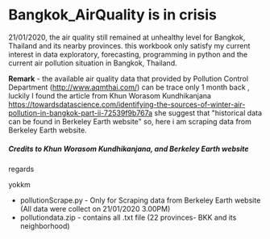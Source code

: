 # Bangkok_AirQuality is in crisis

21/01/2020, the air quality still remained at unhealthy level for Bangkok, Thailand and its nearby provinces.
this workbook only satisfy my current interest in data exploratory, forecasting, programming in python 
and the current air pollution situation in Bangkok, Thailand. 

**Remark** - the available air quality data that provided by Pollution Control Department (http://www.aqmthai.com/) can be trace only 1 month back , luckily I found the article from Khun Worasom Kundhikanjana
https://towardsdatascience.com/identifying-the-sources-of-winter-air-pollution-in-bangkok-part-ii-72539f9b767a
she suggest that "historical data can be found in Berkeley Earth website" so, here i am scraping data from Berkeley Earth website.

##### Credits to Khun Worasom Kundhikanjana, and Berkeley Earth website

regards

yokkm


* pollutionScrape.py - Only for Scraping data from Berkeley Earth website (All data were collect on 21/01/2020 3.00PM)
* pollutiondata.zip - contains all .txt file (22 provinces- BKK and its neighborhood)
